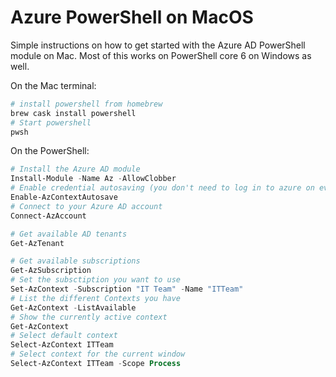 # Azure PowerShell on MacOS #

Simple instructions on how to get started with the Azure AD PowerShell module on Mac. Most of this works on PowerShell core 6 on Windows as well.

On the Mac terminal:

```bash
# install powershell from homebrew
brew cask install powershell
# Start powershell
pwsh
```

On the PowerShell:

```powershell
# Install the Azure AD module
Install-Module -Name Az -AllowClobber
# Enable credential autosaving (you don't need to log in to azure on every new window)
Enable-AzContextAutosave
# Connect to your Azure AD account
Connect-AzAccount

# Get available AD tenants
Get-AzTenant

# Get available subscriptions
Get-AzSubscription
# Set the subsctiption you want to use
Set-AzContext -Subscription "IT Team" -Name "ITTeam"
# List the different Contexts you have
Get-AzContext -ListAvailable
# Show the currently active context
Get-AzContext
# Select default context
Select-AzContext ITTeam
# Select context for the current window
Select-AzContext ITTeam -Scope Process
```
